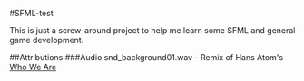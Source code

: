 #SFML-test

This is just a screw-around project to help me learn some SFML and general game development.

##Attributions
###Audio
snd_background01.wav - Remix of Hans Atom's [Who We Are](http://dig.ccmixter.org/files/hansatom/55486)